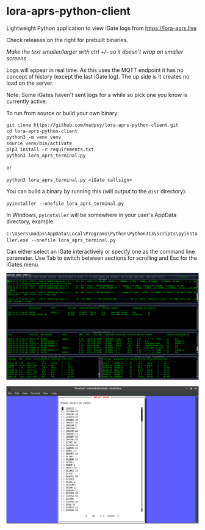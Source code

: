 # lora-aprs-python-client
Lightweight Python application to view iGate logs from https://lora-aprs.live

Check releases on the right for prebuilt binaries.

*Make the text smaller/larger with ctrl +/- so it doesn't wrap on smaller screens*

Logs will appear in real time. As this uses the MQTT endpoint it has no concept of history (except the last iGate log). The up side is it creates no load on the server.

Note: Some iGates haven't sent logs for a while so pick one you know is currently active.

To run from source or build your own binary:

```
git clone https://github.com/madpsy/lora-aprs-python-client.git
cd lora-aprs-python-client
python3 -m venv venv
source venv/bin/activate
pip3 install -r requirements.txt
python3 lora_aprs_terminal.py

or

python3 lora_aprs_terminal.py <iGate callsign>
```

You can build a binary by running this (will output to the `dist` directory):

`pyinstaller --onefile lora_aprs_terminal.py`

In Windows, `pyinstaller` will be somewhere in your user's AppData directory, example:

`C:\Users\madps\AppData\Local\Programs\Python\Python313\Scripts\pyinstaller.exe --onefile lora_aprs_terminal.py`

Can either select an iGate interactively or specify one as the command line parameter. Use Tab to switch between sections for scrolling and Esc for the iGates menu.

![Main View](main.png?raw=true "Main View")

![Select iGate](select.png?raw=true "Select iGate")

